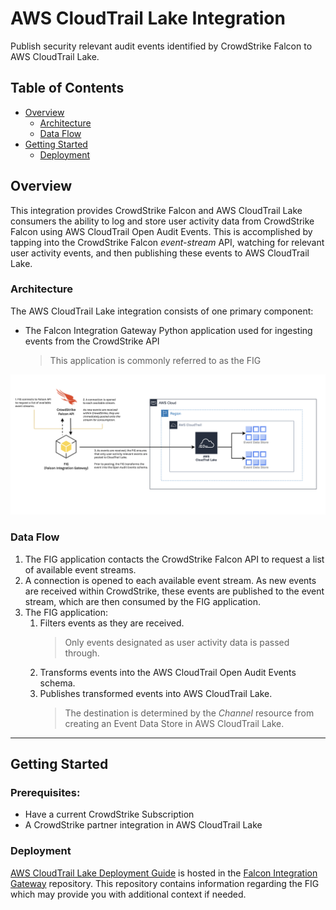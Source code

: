 # AWS CloudTrail Lake Integration
Publish security relevant audit events identified by CrowdStrike Falcon to AWS CloudTrail Lake.

## Table of Contents
+ [Overview](#overview)
  + [Architecture](#architecture)
  + [Data Flow](#data-flow)
+ [Getting Started](#getting-started)
  + [Deployment](#deployment)

## Overview
This integration provides CrowdStrike Falcon and AWS CloudTrail Lake consumers the ability to log and store
user activity data from CrowdStrike Falcon using AWS CloudTrail Open Audit Events. This is accomplished by tapping
into the CrowdStrike Falcon *event-stream* API, watching for relevant user activity events, and then publishing
these events to AWS CloudTrail Lake.

### Architecture
The AWS CloudTrail Lake integration consists of one primary component:
* The Falcon Integration Gateway Python application used for ingesting events from the CrowdStrike API
  > This application is commonly referred to as the FIG

![AWS CloudTrail FIG Architectural Diagram](./images/aws-cloudtrail-lake-architecture.png)

### Data Flow
1. The FIG application contacts the CrowdStrike Falcon API to request a list of available event streams.
2. A connection is opened to each available event stream. As new events are received within CrowdStrike,
these events are published to the event stream, which are then consumed by the FIG application.
3. The FIG application:
    1. Filters events as they are received.
        > Only events designated as user activity data is passed through.
    2. Transforms events into the AWS CloudTrail Open Audit Events schema.
    3. Publishes transformed events into AWS CloudTrail Lake.
        > The destination is determined by the *Channel* resource from creating an Event Data Store in
        AWS CloudTrail Lake.
----------

## Getting Started


### Prerequisites:
* Have a current CrowdStrike Subscription
* A CrowdStrike partner integration in AWS CloudTrail Lake

### Deployment
[AWS CloudTrail Lake Deployment Guide](https://github.com/CrowdStrike/falcon-integration-gateway/blob/main/docs/cloudtrail-lake) is hosted in the
[Falcon Integration Gateway](https://github.com/CrowdStrike/Falcon-Integration-Gateway) repository. This
repository contains information regarding the FIG which may provide you with additional context if needed.
